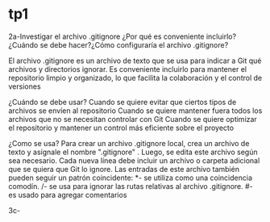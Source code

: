 # tp1
2a-Investigar el archivo .gitignore ¿Por qué es conveniente incluirlo?
¿Cuándo se debe hacer?¿Cómo configuraría el archivo .gitignore?

El archivo .gitignore es un archivo de texto que se usa para indicar a Git qué archivos y directorios ignorar. Es conveniente incluirlo para mantener el repositorio limpio y organizado, lo que facilita la colaboración y el control de versiones

¿Cuándo se debe usar?
Cuando se quiere evitar que ciertos tipos de archivos se envíen al repositorio 
Cuando se quiere mantener fuera todos los archivos que no se necesitan controlar con Git 
Cuando se quiere optimizar el repositorio y mantener un control más eficiente sobre el proyecto 

¿Como se usa?
Para crear un archivo .gitignore local, crea un archivo de texto y asígnale el nombre ".gitignore" . Luego, se edita este archivo según sea necesario. Cada nueva línea debe incluir un archivo o carpeta adicional que se quiera que Git lo ignore.
Las entradas de este archivo también pueden seguir un patrón coincidente:
*- se utiliza como una coincidencia comodín.
/- se usa para ignorar las rutas relativas al archivo .gitignore.
#- es usado para agregar comentarios


3c- 